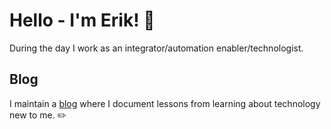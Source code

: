 # Hello - I'm Erik! 👾 

During the day I work as an integrator/automation enabler/technologist.

## Blog

I maintain a [blog](https://blog.graa.dev) where I document lessons from learning about technology new to me. ✏️ 